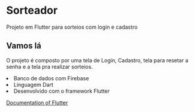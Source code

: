 # Sorteador

Projeto em Flutter para sorteios com login e cadastro

## Vamos lá

O projeto é composto por uma tela de Login, Cadastro, tela para resetar a senha e a tela pra realizar sorteios.

<li> Banco de dados com Firebase <br>
<li> Linguagem Dart <br>
<li> Desenvolvido com o framework Flutter

[Documentation of Flutter](https://docs.flutter.dev/)
